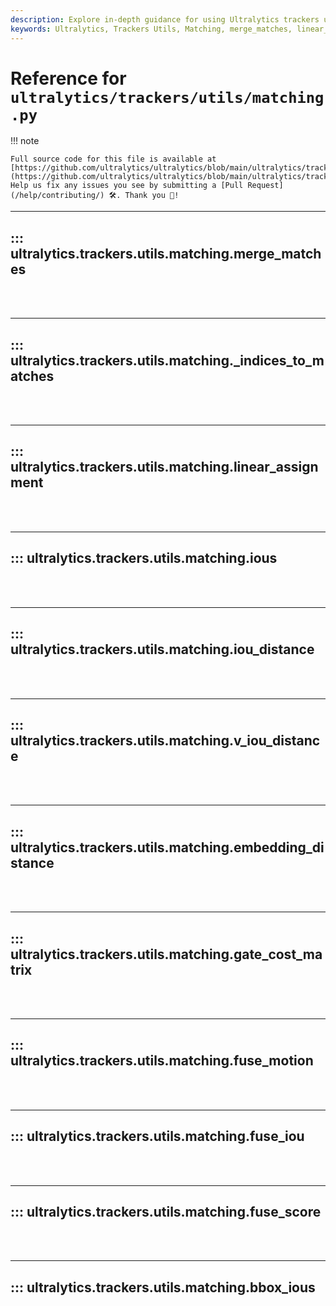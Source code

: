 ```yaml
---
description: Explore in-depth guidance for using Ultralytics trackers utils matching, including merge_matches, linear_assignment, iou_distance, embedding_distance, fuse_motion, and fuse_score.
keywords: Ultralytics, Trackers Utils, Matching, merge_matches, linear_assignment, iou_distance, embedding_distance, fuse_motion, fuse_score, documentation
---
```


# Reference for `ultralytics/trackers/utils/matching.py`

!!! note

    Full source code for this file is available at [https://github.com/ultralytics/ultralytics/blob/main/ultralytics/trackers/utils/matching.py](https://github.com/ultralytics/ultralytics/blob/main/ultralytics/trackers/utils/matching.py). Help us fix any issues you see by submitting a [Pull Request](/help/contributing/) 🛠️. Thank you 🙏!

---
## ::: ultralytics.trackers.utils.matching.merge_matches
<br><br>

---
## ::: ultralytics.trackers.utils.matching._indices_to_matches
<br><br>

---
## ::: ultralytics.trackers.utils.matching.linear_assignment
<br><br>

---
## ::: ultralytics.trackers.utils.matching.ious
<br><br>

---
## ::: ultralytics.trackers.utils.matching.iou_distance
<br><br>

---
## ::: ultralytics.trackers.utils.matching.v_iou_distance
<br><br>

---
## ::: ultralytics.trackers.utils.matching.embedding_distance
<br><br>

---
## ::: ultralytics.trackers.utils.matching.gate_cost_matrix
<br><br>

---
## ::: ultralytics.trackers.utils.matching.fuse_motion
<br><br>

---
## ::: ultralytics.trackers.utils.matching.fuse_iou
<br><br>

---
## ::: ultralytics.trackers.utils.matching.fuse_score
<br><br>

---
## ::: ultralytics.trackers.utils.matching.bbox_ious
<br><br>
